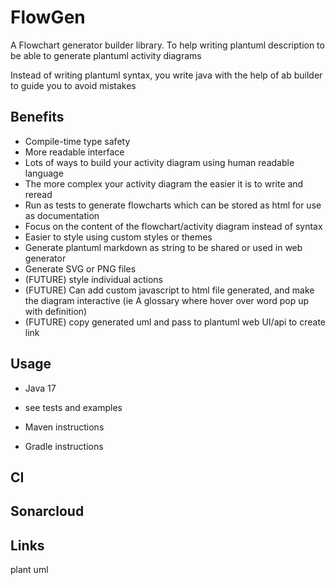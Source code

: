 # FlowGen

A Flowchart generator builder library. To help writing plantuml description to be able to generate plantuml activity diagrams

Instead of writing plantuml syntax, you write java with the help of ab builder to guide you to avoid mistakes

## Benefits

- Compile-time type safety
- More readable interface
- Lots of ways to build your activity diagram using human readable language
- The more complex your activity diagram the easier it is to write and reread
- Run as tests to generate flowcharts which can be stored as html for use as documentation
- Focus on the content of the flowchart/activity diagram instead of syntax
- Easier to style using custom styles or themes
- Generate plantuml markdown as string to be shared or used in web generator
- Generate SVG or PNG files
- (FUTURE) style individual actions
- (FUTURE) Can add custom javascript to html file generated, and make the diagram interactive (ie A glossary where hover over word pop up with definition)
- (FUTURE) copy generated uml and pass to plantuml web UI/api to create link

## Usage

- Java 17
- see tests and examples

- Maven instructions
- Gradle instructions

## CI

## Sonarcloud

## Links

plant uml